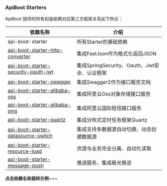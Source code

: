 ### ApiBoot Starters

ApiBoot`提供的所有封装依赖对应第三方框架关系如下所示：

| 依赖名称                                                     | 介绍                                         |
| ------------------------------------------------------------ | -------------------------------------------- |
| api-boot-starter                                             | 所有Starter的基础依赖                        |
| [api-boot-starter-http-converter](https://github.com/hengboy/api-boot/tree/master/api-boot-samples/api-boot-sample-http-converter) | 集成FastJson作为格式化返回JSON               |
| [api-boot-starter-security-oauth-jwt](https://github.com/hengboy/api-boot/tree/master/api-boot-samples/api-boot-sample-security-oauth-jwt) | 集成SpringSecurity、Oauth、Jwt安全、认证框架 |
| [api-boot-starter-swagger](https://github.com/hengboy/api-boot/tree/master/api-boot-samples/api-boot-sample-swagger) | 集成Swagger2作为接口服务文档                 |
| [api-boot-starter-alibaba-oss](https://github.com/hengboy/api-boot/tree/master/api-boot-samples/api-boot-sample-alibaba-oss) | 集成阿里云Oss对象存储接口服务                |
| [api-boot-starter-alibaba-sms](https://github.com/hengboy/api-boot/tree/master/api-boot-samples/api-boot-sample-alibaba-sms) | 集成阿里云国际短信接口服务                   |
| [api-boot-starter-quartz](https://github.com/hengboy/api-boot/tree/master/api-boot-samples/api-boot-sample-quartz) | 集成分布式定时任务框架Quartz                 |
| [api-boot-starter-datasource-switch](https://github.com/hengboy/api-boot/tree/master/api-boot-samples/api-boot-sample-datasource-switch) | 集成支持多数据源自动切换、动态创建数据源     |
| [api-boot-starter-resource-load](https://github.com/hengboy/api-boot/tree/master/api-boot-samples/api-boot-sample-resource-load) | 资源与业务完全分离、自动化读取               |
| [api-boot-starter-message-push](https://github.com/hengboy/api-boot/tree/master/api-boot-samples/api-boot-sample-message-push) | 推送服务，集成极光推送                       |



**点击依赖名称跳转示例~~~**

